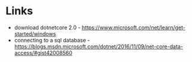 ﻿# Links

* download dotnetcore 2.0 - https://www.microsoft.com/net/learn/get-started/windows
* connecting to a sql database - https://blogs.msdn.microsoft.com/dotnet/2016/11/09/net-core-data-access/#gist42008560

